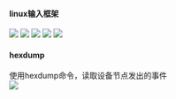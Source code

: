 #### linux输入框架
![](https://picbed-xunxun.oss-cn-shanghai.aliyuncs.com/20220110174636.png)
![](https://picbed-xunxun.oss-cn-shanghai.aliyuncs.com/20220110175009.png)
![](https://picbed-xunxun.oss-cn-shanghai.aliyuncs.com/20220110181147.png)
![](https://picbed-xunxun.oss-cn-shanghai.aliyuncs.com/20220110181259.png)
![](https://picbed-xunxun.oss-cn-shanghai.aliyuncs.com/20220110181330.png)

#### hexdump
使用hexdump命令，读取设备节点发出的事件  
![](https://picbed-xunxun.oss-cn-shanghai.aliyuncs.com/20220110181606.png)